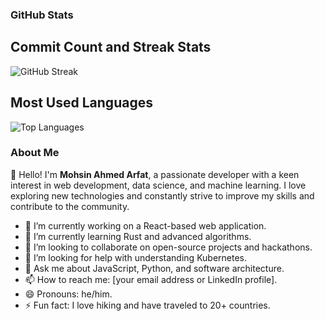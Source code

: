 ### GitHub Stats

## Commit Count and Streak Stats

![GitHub Streak](https://github-readme-streak-stats.herokuapp.com/?user=mohsinahmedarfat&theme=dark&hide_border=true)

## Most Used Languages

![Top Languages](https://github-readme-stats.vercel.app/api/top-langs/?username=mohsinahmedarfat&layout=compact&theme=dark&hide_border=true)

### About Me

👋 Hello! I'm **Mohsin Ahmed Arfat**, a passionate developer with a keen interest in web development, data science, and machine learning. I love exploring new technologies and constantly strive to improve my skills and contribute to the community.

- 🔭 I’m currently working on a React-based web application.
- 🌱 I’m currently learning Rust and advanced algorithms.
- 👯 I’m looking to collaborate on open-source projects and hackathons.
- 🤔 I’m looking for help with understanding Kubernetes.
- 💬 Ask me about JavaScript, Python, and software architecture.
- 📫 How to reach me: [your email address or LinkedIn profile].
- 😄 Pronouns: he/him.
- ⚡ Fun fact: I love hiking and have traveled to 20+ countries.
